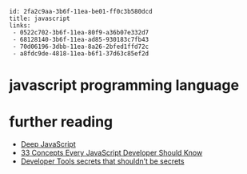 ```
id: 2fa2c9aa-3b6f-11ea-be01-ff0c3b580dcd
title: javascript
links: 
 - 0522c702-3b6f-11ea-80f9-a36b07e332d7
 - 68128140-3b6f-11ea-ad85-930183c7fb43
 - 70d06196-3dbb-11ea-8a26-2bfed1ffd72c
 - a8fdc9de-4818-11ea-b6f1-37d63c85ef2d
```

# javascript programming language

# further reading

* [Deep JavaScript][1]
* [33 Concepts Every JavaScript Developer Should Know][2]
* [Developer Tools secrets that shouldn’t be secrets][3]

[1]: https://exploringjs.com/deep-js/toc.html
[2]: https://github.com/leonardomso/33-js-concepts
[3]: https://christianheilmann.com/2021/11/01/developer-tools-secrets-that-shouldnt-be-secrets/
